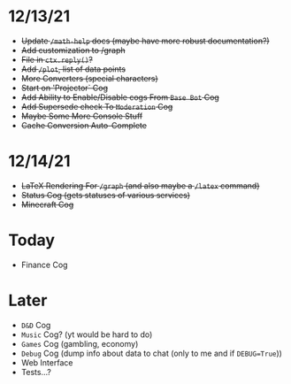 # 12/13/21

- ~~Update `/math-help` docs (maybe have more robust documentation?)~~
- ~~Add customization to /graph~~
- ~~File in `ctx.reply()`?~~
- ~~Add `/plot`, list of data points~~
- ~~More Converters (special characters)~~
- ~~Start on 'Projector` Cog~~
- ~~Add Ability to Enable/Disable cogs From `Base Bot` Cog~~
- ~~Add Supersede check To `Moderation` Cog~~
- ~~Maybe Some More Console Stuff~~
- ~~Cache Conversion Auto-Complete~~

# 12/14/21

- ~~LaTeX Rendering For `/graph` (and also maybe a `/latex` command)~~
- ~~Status Cog (gets statuses of various services)~~
- ~~Minecraft Cog~~

# Today

- Finance Cog

# Later

- `D&D` Cog
- `Music` Cog? (yt would be hard to do)
- `Games` Cog (gambling, economy)
- `Debug` Cog (dump info about data to chat (only to me and if `DEBUG=True`))
- Web Interface
- Tests...?

